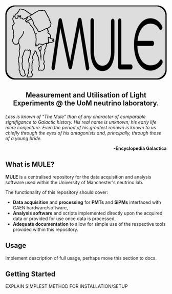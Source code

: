 # [![MULE](assets/mulepngfull.png)](https://github.com/jwaiton/MULE)
## <p align="center"> **M**easurement and **U**tilisation of **L**ight **E**xperiments @ the UoM neutrino laboratory. </p>
_<p align="left">
Less is known of "The Mule" than of any character of comparable signifigance to Galactic history. His real name is unknown; his early life mere conjecture. Even the period of his greatest renown is known to us chiefly through the eyes of his antagonists and, principally, through those of a young bride. </p>_

**<p align="right"> -Encyclopedia Galactica </p>**


## What is MULE?

**MULE** is a centralised repository for the data acquisition and analysis software used within the University of Manchester's neutrino lab.

The functionality of this repository should cover:
- **Data acquisition** and **processing** for **PMTs** and **SiPMs** interfaced with CAEN hardware/software,
- **Analysis software** and scripts implemented directly upon the acquired data or provided for use once data is processed,
- **Adequate documentation** to allow for simple use of the respective tools provided within this repository.

## Usage

Implement description of full usage, perhaps move this section to docs.

## Getting Started

EXPLAIN SIMPLEST METHOD FOR INSTALLATION/SETUP

